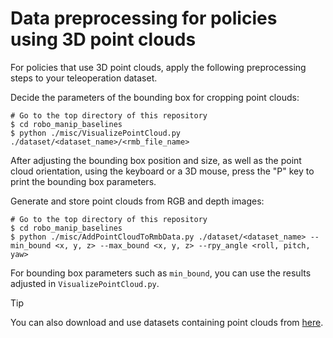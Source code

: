 # Data preprocessing for policies using 3D point clouds

For policies that use 3D point clouds, apply the following preprocessing steps to your teleoperation dataset.

Decide the parameters of the bounding box for cropping point clouds:
```console
# Go to the top directory of this repository
$ cd robo_manip_baselines
$ python ./misc/VisualizePointCloud.py ./dataset/<dataset_name>/<rmb_file_name>
```
After adjusting the bounding box position and size, as well as the point cloud orientation, using the keyboard or a 3D mouse, press the "P" key to print the bounding box parameters.

Generate and store point clouds from RGB and depth images:
```console
# Go to the top directory of this repository
$ cd robo_manip_baselines
$ python ./misc/AddPointCloudToRmbData.py ./dataset/<dataset_name> --min_bound <x, y, z> --max_bound <x, y, z> --rpy_angle <roll, pitch, yaw>
```
For bounding box parameters such as `min_bound`, you can use the results adjusted in `VisualizePointCloud.py`.

> [!TIP]
> You can also download and use datasets containing point clouds from [here](../../../doc/dataset_list.md#ur5e--demo-30).
